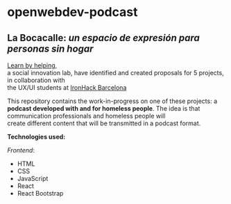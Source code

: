 # openwebdev-podcast

## La Bocacalle: *un espacio de expresión para personas sin hogar*

[Learn by helping](https://learningbyhelping.com/en/?ignorenitro=7c106a18ca3529c8a845b5b145be2bcb),  
a social innovation lab, have identified and created proposals for 5 projects, in collaboration with  
the UX/UI students at [IronHack Barcelona](https://www.ironhack.com/en/barcelona) 

This repository contains the work-in-progress on one of these projects: a **podcast developed with 
and for homeless people**. The idea is that communication professionals and homeless people will  
create different content that will be transmitted in a podcast format.  


**Technologies used:**

*Frontend*:  
* HTML
* CSS
* JavaScript
* React
* React Bootstrap
